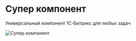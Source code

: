 Супер компонент
===============

Универсальный компонент 1С-Битрикс для любых задач

![Супер компонент](https://raw.github.com/creadome/bitrixsuper/master/custom/super/images/icon.gif)
